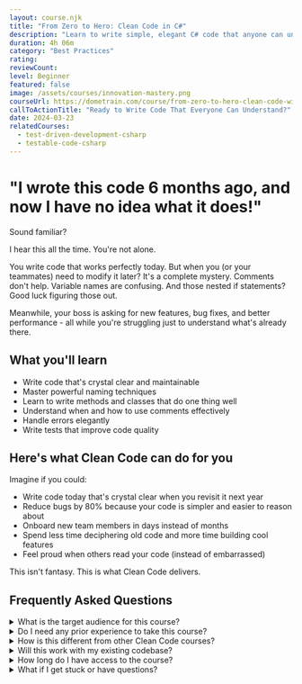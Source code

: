 ```yaml
---
layout: course.njk
title: "From Zero to Hero: Clean Code in C#"
description: "Learn to write simple, elegant C# code that anyone can understand and maintain."
duration: 4h 06m
category: "Best Practices"
rating: 
reviewCount: 
level: Beginner
featured: false
image: /assets/courses/innovation-mastery.png
courseUrl: https://dometrain.com/course/from-zero-to-hero-clean-code-with-csharp/?ref=gui-ferreira&affcode=1115529_k5a22dj8&&promo=website&promotion=website
callToActionTitle: "Ready to Write Code That Everyone Can Understand?"
date: 2024-03-23
relatedCourses:
  - test-driven-development-csharp
  - testable-code-csharp
---
```


# "I wrote this code 6 months ago, and now I have no idea what it does!"

Sound familiar?

I hear this all the time. You're not alone.

You write code that works perfectly today. But when you (or your teammates) need to modify it later? It's a complete mystery. Comments don't help. Variable names are confusing. And those nested if statements? Good luck figuring those out.

Meanwhile, your boss is asking for new features, bug fixes, and better performance - all while you're struggling just to understand what's already there.

## What you'll learn

- Write code that's crystal clear and maintainable
- Master powerful naming techniques
- Learn to write methods and classes that do one thing well
- Understand when and how to use comments effectively
- Handle errors elegantly
- Write tests that improve code quality

## Here's what Clean Code can do for you

Imagine if you could:

- Write code today that's crystal clear when you revisit it next year
- Reduce bugs by 80% because your code is simpler and easier to reason about
- Onboard new team members in days instead of months
- Spend less time deciphering old code and more time building cool features
- Feel proud when others read your code (instead of embarrassed)

This isn't fantasy. This is what Clean Code delivers.

## Frequently Asked Questions

<div class="space-y-4">
<details class="bg-gray-50 dark:bg-gray-900 rounded-2xl px-8 transition-colors">
<summary class="flex flex-1 items-center justify-between py-6 text-left font-medium text-gray-900 dark:text-white hover:no-underline transition-colors">
What is the target audience for this course?
</summary>
<div class="pb-6 text-gray-600 dark:text-gray-300">
This course is perfect for C# developers at any level who want to write more maintainable code. Whether you're a junior developer looking to build good habits early, or a seasoned programmer wanting to level up your code quality, you'll find valuable insights here.
</div>
</details>

<details class="bg-gray-50 dark:bg-gray-900 rounded-2xl px-8 transition-colors">
<summary class="flex flex-1 items-center justify-between py-6 text-left font-medium text-gray-900 dark:text-white hover:no-underline transition-colors">
Do I need any prior experience to take this course?
</summary>
<div class="pb-6 text-gray-600 dark:text-gray-300">
Basic C# knowledge is required. You should be comfortable with fundamental concepts like classes, methods, and basic syntax. However, you don't need any prior experience with clean code principles.
</div>
</details>

<details class="bg-gray-50 dark:bg-gray-900 rounded-2xl px-8 transition-colors">
<summary class="flex flex-1 items-center justify-between py-6 text-left font-medium text-gray-900 dark:text-white hover:no-underline transition-colors">
How is this different from other Clean Code courses?
</summary>
<div class="pb-6 text-gray-600 dark:text-gray-300">
While many courses focus on theory, this course is hands-on and practical. You'll see real C# code examples, common mistakes, and step-by-step refactoring. Plus, all examples are in modern C#, not Java or other languages.
</div>
</details>

<details class="bg-gray-50 dark:bg-gray-900 rounded-2xl px-8 transition-colors">
<summary class="flex flex-1 items-center justify-between py-6 text-left font-medium text-gray-900 dark:text-white hover:no-underline transition-colors">
Will this work with my existing codebase?
</summary>
<div class="pb-6 text-gray-600 dark:text-gray-300">
Absolutely! The principles you'll learn can be applied gradually to any codebase. You'll learn strategies for improving existing code without having to rewrite everything from scratch.
</div>
</details>

<details class="bg-gray-50 dark:bg-gray-900 rounded-2xl px-8 transition-colors">
<summary class="flex flex-1 items-center justify-between py-6 text-left font-medium text-gray-900 dark:text-white hover:no-underline transition-colors">
How long do I have access to the course?
</summary>
<div class="pb-6 text-gray-600 dark:text-gray-300">
You get lifetime access to the course and all future updates. This includes any new content we add or improvements we make to existing lessons.
</div>
</details>

<details class="bg-gray-50 dark:bg-gray-900 rounded-2xl px-8 transition-colors">
<summary class="flex flex-1 items-center justify-between py-6 text-left font-medium text-gray-900 dark:text-white hover:no-underline transition-colors">
What if I get stuck or have questions?
</summary>
<div class="pb-6 text-gray-600 dark:text-gray-300">
The course includes detailed explanations. Plus, you get access to our community, where you can ask questions and share experiences with other students. In any case, you can always reach out to me.
</div>
</details>
</div>